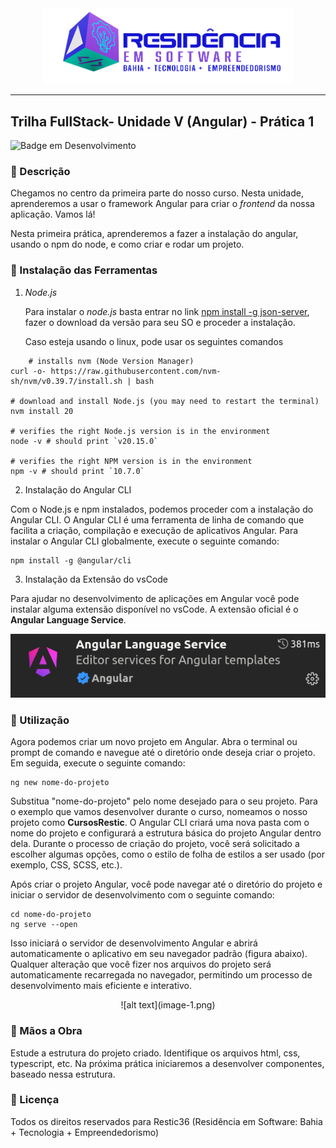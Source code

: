 <div align="center">
<img src="src/images/logo-nav.png" width="400px">
</div>

---

## Trilha FullStack- Unidade V (Angular) - Prática 1

![Badge em Desenvolvimento](http://img.shields.io/static/v1?label=Tecnologias&message=HTML|CSS|JAVASCRIPT|ANGULAR&color=GREEN&style=for-the-badge)

### :bookmark_tabs: Descrição

Chegamos no centro da primeira parte do nosso curso. Nesta unidade, aprenderemos a usar o framework Angular para criar o <em>frontend</em> da nossa aplicação. Vamos lá!

Nesta primeira prática, aprenderemos a fazer a instalação do angular, usando o npm do node, e como criar e rodar um projeto.

### :wrench: Instalação das Ferramentas

1. <em>Node.js</em>
   
   Para instalar o <em>node.js</em> basta entrar no link [npm install -g json-server](https://nodejs.org/pt), fazer o download da versão para seu SO e proceder a instalação.

   Caso esteja usando o linux, pode usar os seguintes comandos

    
```shell
    # installs nvm (Node Version Manager)
curl -o- https://raw.githubusercontent.com/nvm-sh/nvm/v0.39.7/install.sh | bash

# download and install Node.js (you may need to restart the terminal)
nvm install 20

# verifies the right Node.js version is in the environment
node -v # should print `v20.15.0`

# verifies the right NPM version is in the environment
npm -v # should print `10.7.0`
```

2. Instalação do Angular CLI

Com o Node.js e npm instalados, podemos proceder com a instalação do Angular CLI. O Angular CLI é uma ferramenta de linha de comando que facilita a criação, compilação e execução de aplicativos Angular. Para instalar o Angular CLI globalmente, execute o seguinte comando:

```shell
npm install -g @angular/cli
```
3. Instalação da Extensão do vsCode

Para ajudar no desenvolvimento de aplicações em Angular você pode instalar alguma extensão disponível no vsCode. A extensão oficial é o <b>Angular Language Service</b>.

![Angular Language Service](image.png)

### :page_facing_up: Utilização

Agora podemos criar um novo projeto em Angular. Abra o terminal ou prompt de comando e navegue até o diretório onde deseja criar o projeto. Em seguida, execute o seguinte comando:

```shell
ng new nome-do-projeto
```

Substitua "nome-do-projeto" pelo nome desejado para o seu projeto. Para o exemplo que vamos desenvolver durante o curso, nomeamos o nosso projeto como <b>CursosRestic</b>. O Angular CLI criará uma nova pasta com o nome do projeto e configurará a estrutura básica do projeto Angular dentro dela. Durante o processo de criação do projeto, você será solicitado a escolher algumas opções, como o estilo de folha de estilos a ser usado (por exemplo, CSS, SCSS, etc.).

Após criar o projeto Angular, você pode navegar até o diretório do projeto e iniciar o servidor de desenvolvimento com o seguinte comando:

```shell
cd nome-do-projeto 
ng serve --open
```
Isso iniciará o servidor de desenvolvimento Angular e abrirá automaticamente o aplicativo em seu navegador padrão (figura abaixo). Qualquer alteração que você fizer nos arquivos do projeto será automaticamente recarregada no navegador, permitindo um processo de desenvolvimento mais eficiente e interativo.

<div align="center">
![alt text](image-1.png)
</div>

### :hammer: Mãos a Obra

Estude a estrutura do projeto criado. Identifique os arquivos html, css, typescript, etc. Na próxima prática iniciaremos a desenvolver componentes, baseado nessa estrutura.

### :triangular_flag_on_post: Licença
<p>
Todos os direitos reservados para Restic36 (Residência em Software: Bahia + Tecnologia + Empreendedorismo)
</p>